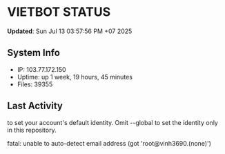 # VIETBOT STATUS
**Updated**: Sun Jul 13 03:57:56 PM +07 2025

## System Info
- IP: 103.77.172.150
- Uptime: up 1 week, 19 hours, 45 minutes
- Files: 39355

## Last Activity

to set your account's default identity.
Omit --global to set the identity only in this repository.

fatal: unable to auto-detect email address (got 'root@vinh3690.(none)')
